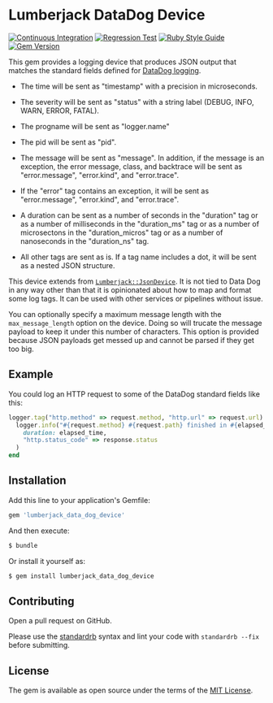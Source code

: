 # Lumberjack DataDog Device

[![Continuous Integration](https://github.com/bdurand/lumberjack_data_dog_device/actions/workflows/continuous_integration.yml/badge.svg)](https://github.com/bdurand/lumberjack_data_dog_device/actions/workflows/continuous_integration.yml)
[![Regression Test](https://github.com/bdurand/lumberjack_data_dog_device/actions/workflows/regression_test.yml/badge.svg)](https://github.com/bdurand/lumberjack_data_dog_device/actions/workflows/regression_test.yml)
[![Ruby Style Guide](https://img.shields.io/badge/code_style-standard-brightgreen.svg)](https://github.com/testdouble/standard)
[![Gem Version](https://badge.fury.io/rb/lumberjack_data_dog_device.svg)](https://badge.fury.io/rb/lumberjack_data_dog_device)

This gem provides a logging device that produces JSON output that matches the standard fields defined for [DataDog logging](https://docs.datadoghq.com/logs/processing/attributes_naming_convention/).

* The time will be sent as "timestamp" with a precision in microseconds.

* The severity will be sent as "status" with a string label (DEBUG, INFO, WARN, ERROR, FATAL).

* The progname will be sent as "logger.name"

* The pid will be sent as "pid".

* The message will be sent as "message". In addition, if the message is an exception, the error message, class, and backtrace will be sent as "error.message", "error.kind", and "error.trace".

* If the "error" tag contains an exception, it will be sent as "error.message", "error.kind", and "error.trace".

* A duration can be sent as a number of seconds in the "duration" tag or as a number of milliseconds in the "duration_ms" tag or as a number of microsectons in the "duration_micros" tag or as a number of nanoseconds in the "duration_ns" tag.

* All other tags are sent as is. If a tag name includes a dot, it will be sent as a nested JSON structure.

This device extends from [`Lumberjack::JsonDevice`](). It is not tied to Data Dog in any way other than that it is opinionated about how to map and format some log tags. It can be used with other services or pipelines without issue.

You can optionally specify a maximum message length with the `max_message_length` option on the device. Doing so will trucate the message payload to keep it under this number of characters. This option is provided because JSON payloads get messed up and cannot be parsed if they get too big.

## Example

You could log an HTTP request to some of the DataDog standard fields like this:

```ruby
logger.tag("http.method" => request.method, "http.url" => request.url) do
  logger.info("#{request.method} #{request.path} finished in #{elapsed_time} seconds",
    duration: elapsed_time,
    "http.status_code" => response.status
  )
end
```

## Installation

Add this line to your application's Gemfile:

```ruby
gem 'lumberjack_data_dog_device'
```

And then execute:
```bash
$ bundle
```

Or install it yourself as:
```bash
$ gem install lumberjack_data_dog_device
```

## Contributing

Open a pull request on GitHub.

Please use the [standardrb](https://github.com/testdouble/standard) syntax and lint your code with `standardrb --fix` before submitting.

## License

The gem is available as open source under the terms of the [MIT License](https://opensource.org/licenses/MIT).
